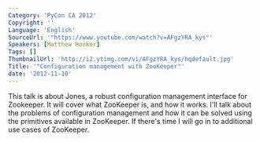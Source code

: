 ```yaml
---
Category: 'PyCon CA 2012'
Copyright: ''
Language: 'English'
SourceUrl: '"https://www.youtube.com/watch?v=AFgzYRA_kys"'
Speakers: [Matthew Hooker]
Tags: []
ThumbnailUrl: 'http://i2.ytimg.com/vi/AFgzYRA_kys/hqdefault.jpg'
Title: '"Configuration management with ZooKeeper"'
date: '2012-11-10'
---
```

This talk is about Jones, a robust configuration management interface for
Zookeeper. It will cover what ZooKeeper is, and how it works. I'll talk about
the problems of configuration management and how it can be solved using the
primitives available in ZooKeeper. If there's time I will go in to additional
use cases of ZooKeeper.

